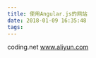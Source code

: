 ```yaml
---
title: 使用Angular.js的网站
date: 2018-01-09 16:35:48
tags:
---
```


coding.net 
www.aliyun.com
<!--more-->